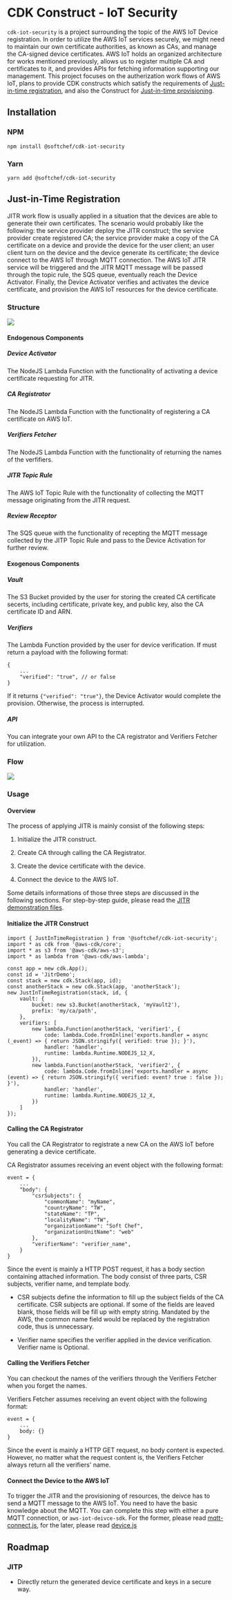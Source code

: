# CDK Construct - IoT Security

`cdk-iot-security` is a project surrounding the topic of the AWS IoT Device registration. In order to utilize the AWS IoT services securely, we might need to maintain our own certificate authorities, as known as CAs, and manage the CA-signed device certificates. AWS IoT holds an organized architecture for works mentioned previously, allows us to register multiple CA and certificates to it, and provides APIs for fetching information supporting our management. This project focuses on the autherization work flows of AWS IoT, plans to provide CDK constructs which satisfy the requirements of [Just-in-time registration](https://aws.amazon.com/tw/blogs/iot/just-in-time-registration-of-device-certificates-on-aws-iot/), and also the Construct for [Just-in-time provisioning](https://aws.amazon.com/tw/blogs/iot/setting-up-just-in-time-provisioning-with-aws-iot-core/).

## Installation

### NPM

    npm install @softchef/cdk-iot-security

### Yarn

    yarn add @softchef/cdk-iot-security
    

## Just-in-Time Registration

JITR work flow is usually applied in a situation that the devices are able to generate their own certificates. The scenario would probably like the following: the service provider deploy the JITR construct; the service provider create registered CA; the service provider make a copy of the CA certificate on a device and provide the device for the user client; an user client turn on the device and the device generate its certificate; the device connect to the AWS IoT through MQTT connection. The AWS IoT JITR service will be triggered and the JITR MQTT message will be passed through the topic rule, the SQS queue, eventually reach the Device Activator. Finally, the Device Activator verifies and activates the device certificate, and provision the AWS IoT resources for the device certificate.

### Structure

![](./doc/JITR-AWS.png)

#### Endogenous Components

##### Device Activator

The NodeJS Lambda Function with the functionality of activating a device certificate requesting for JITR.

##### CA Registrator

The NodeJS Lambda Function with the functionality of registering a CA certificate on AWS IoT.

##### Verifiers Fetcher

The NodeJS Lambda Function with the functionality of returning the names of the verfifiers.

##### JITR Topic Rule

The AWS IoT Topic Rule with the functionality of collecting the MQTT message originating from the JITR request.

##### Review Receptor

The SQS queue with the functionality of recepting the MQTT message collected by the JITP Topic Rule and pass to the Device Activation for further review.

#### Exogenous Components

##### Vault

The S3 Bucket provided by the user for storing the created CA certificate secerts, including certificate, private key, and public key, also the CA certificate ID and ARN.

##### Verifiers

The Lambda Function provided by the user for device verification. If must return a payload with the following format:

    {
        ...
        "verified": "true", // or false
    }

If it returns ```{"verified": "true"}```, the Device Activator would complete the provision. Otherwise, the process is interrupted.

##### API

You can integrate your own API to the CA registrator and Verifiers Fetcher for utilization.

### Flow

![](./doc/JITR.png)

### Usage

#### Overview

The process of applying JITR is mainly consist of the following steps:

1. Initialize the JITR construct.

2. Create CA through calling the CA Registrator.

3. Create the device certificate with the device.

4. Connect the device to the AWS IoT.

Some details informations of those three steps are discussed in the following sections. For step-by-step guide, please read the [JITR demonstration files](./src/demo/jitr/README.md).

#### Initialize the JITR Construct

    import { JustInTimeRegistration } from '@softchef/cdk-iot-security';
    import * as cdk from '@aws-cdk/core';
    import * as s3 from '@aws-cdk/aws-s3';
    import * as lambda from '@aws-cdk/aws-lambda';

    const app = new cdk.App();
    const id = 'JitrDemo';
    const stack = new cdk.Stack(app, id);
    const anotherStack = new cdk.Stack(app, 'anotherStack');
    new JustInTimeRegistration(stack, id, {
        vault: {
            bucket: new s3.Bucket(anotherStack, 'myVault2'),
            prefix: 'my/ca/path',
        },
        verifiers: [
            new lambda.Function(anotherStack, 'verifier1', {
                code: lambda.Code.fromInline('exports.handler = async (_event) => { return JSON.stringify({ verified: true }); }'),
                handler: 'handler',
                runtime: lambda.Runtime.NODEJS_12_X,
            }),
            new lambda.Function(anotherStack, 'verifier2', {
                code: lambda.Code.fromInline('exports.handler = async (event) => { return JSON.stringify({ verified: event? true : false }); }'),
                handler: 'handler',
                runtime: lambda.Runtime.NODEJS_12_X,
            })
        ]
    });

#### Calling the CA Registrator

You call the CA Registrator to registrate a new CA on the AWS IoT before generating a device certificate.

CA Registrator assumes receiving an event object with the following format:

    event = {
        ...
        "body": {
            "csrSubjects": {
                "commonName": "myName",
                "countryName": "TW",
                "stateName": "TP",
                "localityName": "TW",
                "organizationName": "Soft Chef",
                "organizationUnitName": "web"
            },
            "verifierName": "verifier_name",
        }
    }

Since the event is mainly a HTTP POST request, it has a body section containing attached information. The body consist of three parts, CSR subjects, verifier name, and template body.

* CSR subjects define the information to fill up the subject fields of the CA certificate. CSR subjects are optional. If some of the fields are leaved blank, those fields will be fill up with empty string. Mandated by the AWS, the common name field would be replaced by the registration code, thus is unnecessary.

* Verifier name specifies the verifier applied in the device verification. Verifier name is Optional.

#### Calling the Verifiers Fetcher

You can checkout the names of the verifiers through the Verifiers Fetcher when you forget the names.

Verifiers Fetcher assumes receiving an event object with the following format:

    event = {
        ...
        body: {}
    }

Since the event is mainly a HTTP GET request, no body content is expected. However, no matter what the request content is, the Verifiers Fetcher always return all the verifiers' name.

#### Connect the Device to the AWS IoT

To trigger the JITR and the provisioning of resources, the deivce has to send a MQTT message to the AWS IoT. You need to have the basic knowledge about the MQTT. You can complete this step with either a pure MQTT connection, or ```aws-iot-deivce-sdk```. For the former, please read [mqtt-connect.js](./src/demo/jitr/mqtt-connect.js), for the later, please read [device.js](./src/demo/jitr/device.js)

## Roadmap

### JITP

* Directly return the generated device certificate and keys in a secure way.
